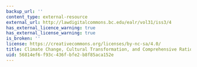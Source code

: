 ```yaml
---
backup_url: ''
content_type: external-resource
external_url: http://lawdigitalcommons.bc.edu/ealr/vol31/iss3/4
has_external_licence_warning: true
has_external_license_warning: true
is_broken: ''
license: https://creativecommons.org/licenses/by-nc-sa/4.0/
title: Climate Change, Cultural Transformation, and Comprehensive Rationality
uid: 56814ef6-f93c-436f-bfe2-b8f85aca152e
---
```

